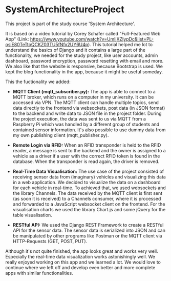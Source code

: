 # SystemArchitectureProject

This project is part of the study course 'System Architecture'. 

It is based on a video tutorial by Corey Schafer called "Full-Featured Web App" 
(Link: https://www.youtube.com/watch?v=UmljXZIypDc&list=PL-osiE80TeTtoQCKZ03TU5fNfx2UY6U4p).
This tutorial helped me lot to understand the basics of Django and it contains a large part of the functionality, 
we needed for the study project, like user accounts, admin dashboard, password 
encryption, password resetting with email and more. We also like that the website is responsive,
because Bootstrap is used. We kept the blog functionality in the app, because it might be useful someday. 

This the fuctionality we added:

  - <b>MQTT Client (mqtt_subscriber.py):</b> The app is able to connect to a MQTT broker, which runs on a computer in my 
  university. It can be accessed via VPN. The MQTT client can handle multiple topics, send data 
  directly to the frontend via websockets, post data (in JSON format) to the backend and write 
  data to JSON file in the project folder. During the project execution, the data was sent to us via MQTT from a 
  Raspberry Pi which was handled by a different group of students and contained sensor information. 
  It's also possible to use dummy data from my own publishing client (mqtt_publisher.py).
  
  - <b>Remote Login via RFID:</b> When an RFID transponder is held to the RFID reader, a message 
  is sent to the backend and the owner is assigned to a vehicle as a driver if a user with the correct RFID token is 
  found in the database. When the transponder is read again, the driver is removed.

  - <b>Real-Time Data Visualisation:</b> The use case of the project consisted of receiving sensor data from (imaginary) 
  vehicles and visualizing this data in a web application. We decided to visualize the data on a dashboard for each vehicle 
  in real-time. To achieved that, we used websockets and the library Channels. The data received by the MQTT client is 
  first sent (as soon it is received) to a Channels consumer, where it is processed and forwarded to a JavaScript websocket client on the 
  frontend. For the visualisation charts we used the library Chart.js and some jQuery for the table visualisation. 
  
  - <b>RESTful API:</b> We used the Django REST Framework to create a RESTful API for the sensor data. The sensor data is 
  serialized into JSON and can be manipulated by other programs like Postman or the MQTT client via HTTP-Requests (GET, POST, PUT).
  
Although it's not quite finished, the app looks great and works very well. Especially the real-time data visualization works 
astonishingly well. We really enjoyed working on this app and we learned a lot. We would love to continue where we left off and develop 
even better and more complete apps with similar functionalities.
